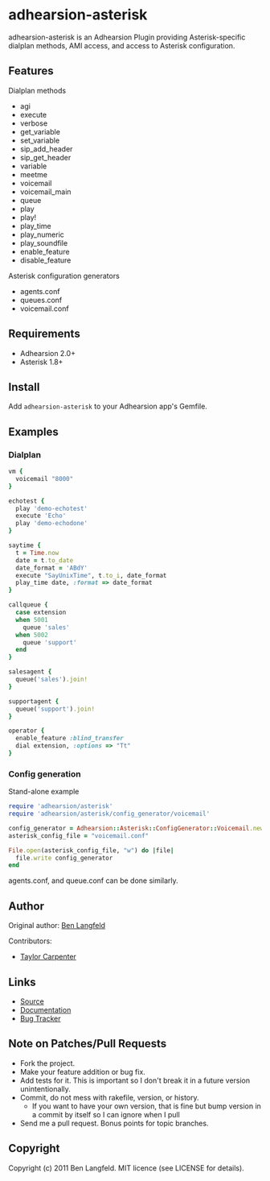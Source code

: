 adhearsion-asterisk
===========

adhearsion-asterisk is an Adhearsion Plugin providing Asterisk-specific dialplan methods, AMI access, and access to Asterisk configuration.

Features
--------

Dialplan methods

  * agi
  * execute
  * verbose
  * get_variable
  * set_variable
  * sip_add_header
  * sip_get_header
  * variable
  * meetme
  * voicemail
  * voicemail_main
  * queue
  * play
  * play!
  * play_time
  * play_numeric
  * play_soundfile
  * enable_feature
  * disable_feature

Asterisk configuration generators

  * agents.conf
  * queues.conf
  * voicemail.conf

Requirements
------------

* Adhearsion 2.0+
* Asterisk 1.8+

Install
-------

Add `adhearsion-asterisk` to your Adhearsion app's Gemfile.

Examples
--------

### Dialplan


```ruby
vm {
  voicemail "8000"
}

echotest {
  play 'demo-echotest'
  execute 'Echo'
  play 'demo-echodone'
}

saytime {
  t = Time.now
  date = t.to_date
  date_format = 'ABdY'
  execute "SayUnixTime", t.to_i, date_format
  play_time date, :format => date_format
}

callqueue {
  case extension
  when 5001
    queue 'sales'
  when 5002
    queue 'support'
  end
}

salesagent {
  queue('sales').join!
}

supportagent {
  queue('support').join!
}

operator {
  enable_feature :blind_transfer
  dial extension, :options => "Tt"
}


```

### Config generation

Stand-alone example

```ruby
require 'adhearsion/asterisk'
require 'adhearsion/asterisk/config_generator/voicemail'

config_generator = Adhearsion::Asterisk::ConfigGenerator::Voicemail.new
asterisk_config_file = "voicemail.conf"

File.open(asterisk_config_file, "w") do |file|
  file.write config_generator
end
```

agents.conf, and queue.conf can be done similarly.

Author
------

Original author: [Ben Langfeld](https://github.com/benlangfeld)

Contributors:
  * [Taylor Carpenter](https://github.com/taylor)

Links
-----
* [Source](https://github.com/adhearsion/adhearsion-asterisk)
* [Documentation](http://rdoc.info/github/adhearsion/adhearsion-asterisk/master/frames)
* [Bug Tracker](https://github.com/adhearsion/adhearsion-asterisk/issues)

Note on Patches/Pull Requests
-----------------------------

* Fork the project.
* Make your feature addition or bug fix.
* Add tests for it. This is important so I don't break it in a future version unintentionally.
* Commit, do not mess with rakefile, version, or history.
  * If you want to have your own version, that is fine but bump version in a commit by itself so I can ignore when I pull
* Send me a pull request. Bonus points for topic branches.

Copyright
---------

Copyright (c) 2011 Ben Langfeld. MIT licence (see LICENSE for details).
